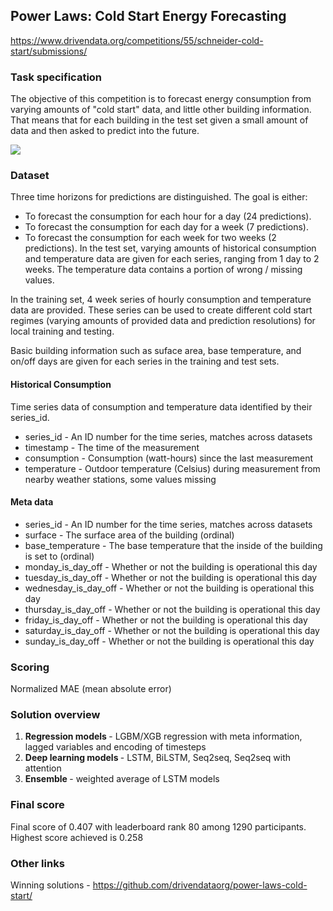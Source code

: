 ## Power Laws: Cold Start Energy Forecasting

https://www.drivendata.org/competitions/55/schneider-cold-start/submissions/

### Task specification

The objective of this competition is to forecast energy consumption from varying amounts of "cold start" data, and little other building information. That means that for each building in the test set given a small amount of data and then asked to predict into the future.

<img src=https://s3.amazonaws.com/drivendata-public-assets/mlscheme.png>

### Dataset

Three time horizons for predictions are distinguished. The goal is either:

* To forecast the consumption for each hour for a day (24 predictions).
* To forecast the consumption for each day for a week (7 predictions).
* To forecast the consumption for each week for two weeks (2 predictions).
In the test set, varying amounts of historical consumption and temperature data are given for each series, ranging from 1 day to 2 weeks. The temperature data contains a portion of wrong / missing values.

In the training set, 4 week series of hourly consumption and temperature data are provided. These series can be used to create different cold start regimes (varying amounts of provided data and prediction resolutions) for local training and testing.

Basic building information such as suface area, base temperature, and on/off days are given for each series in the training and test sets.

#### Historical Consumption

Time series data of consumption and temperature data identified by their series_id.

* series_id - An ID number for the time series, matches across datasets
* timestamp - The time of the measurement
* consumption - Consumption (watt-hours) since the last measurement
* temperature - Outdoor temperature (Celsius) during measurement from nearby weather stations, some values missing

#### Meta data

* series_id - An ID number for the time series, matches across datasets
* surface - The surface area of the building (ordinal)
* base_temperature - The base temperature that the inside of the building is set to (ordinal)
* monday_is_day_off - Whether or not the building is operational this day
* tuesday_is_day_off - Whether or not the building is operational this day
* wednesday_is_day_off - Whether or not the building is operational this day
* thursday_is_day_off - Whether or not the building is operational this day
* friday_is_day_off - Whether or not the building is operational this day
* saturday_is_day_off - Whether or not the building is operational this day
* sunday_is_day_off - Whether or not the building is operational this day

### Scoring

Normalized MAE (mean absolute error)

### Solution overview

1. <b> Regression models </b> - LGBM/XGB regression with meta information, lagged variables and encoding of timesteps
2. <b> Deep learning models </b> - LSTM, BiLSTM, Seq2seq, Seq2seq with attention
3. <b> Ensemble </b> - weighted average of LSTM models

### Final score

Final score of 0.407 with leaderboard rank 80 among 1290 participants. Highest score achieved is 0.258

### Other links

Winning solutions - https://github.com/drivendataorg/power-laws-cold-start/


